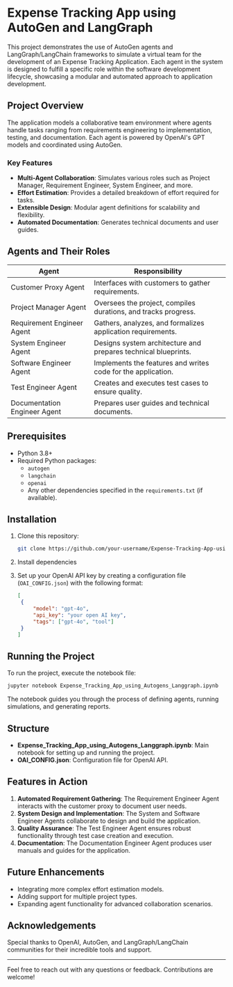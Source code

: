 # Expense Tracking App using AutoGen and LangGraph

This project demonstrates the use of AutoGen agents and LangGraph/LangChain frameworks to simulate a virtual team for the development of an Expense Tracking Application. Each agent in the system is designed to fulfill a specific role within the software development lifecycle, showcasing a modular and automated approach to application development.

## Project Overview

The application models a collaborative team environment where agents handle tasks ranging from requirements engineering to implementation, testing, and documentation. Each agent is powered by OpenAI's GPT models and coordinated using AutoGen.

### Key Features
- **Multi-Agent Collaboration**: Simulates various roles such as Project Manager, Requirement Engineer, System Engineer, and more.
- **Effort Estimation**: Provides a detailed breakdown of effort required for tasks.
- **Extensible Design**: Modular agent definitions for scalability and flexibility.
- **Automated Documentation**: Generates technical documents and user guides.

## Agents and Their Roles

| Agent                     | Responsibility                                         |
|---------------------------|-------------------------------------------------------|
| Customer Proxy Agent      | Interfaces with customers to gather requirements.     |
| Project Manager Agent     | Oversees the project, compiles durations, and tracks progress. |
| Requirement Engineer Agent| Gathers, analyzes, and formalizes application requirements. |
| System Engineer Agent     | Designs system architecture and prepares technical blueprints. |
| Software Engineer Agent   | Implements the features and writes code for the application. |
| Test Engineer Agent       | Creates and executes test cases to ensure quality.    |
| Documentation Engineer Agent| Prepares user guides and technical documents.       |

## Prerequisites

- Python 3.8+
- Required Python packages:
  - `autogen`
  - `langchain`
  - `openai`
  - Any other dependencies specified in the `requirements.txt` (if available).

## Installation

1. Clone this repository:
   ```bash
   git clone https://github.com/your-username/Expense-Tracking-App-using-AutoGen-and-LangGraph.git
   ```

2. Install dependencies

3. Set up your OpenAI API key by creating a configuration file (`OAI_CONFIG.json`) with the following format:
   ```json
   [
    {
        "model": "gpt-4o",
        "api_key": "your open AI key",
        "tags": ["gpt-4o", "tool"]
    }
   ]
   ```

## Running the Project

To run the project, execute the notebook file:
```bash
jupyter notebook Expense_Tracking_App_using_Autogens_Langgraph.ipynb
```

The notebook guides you through the process of defining agents, running simulations, and generating reports.

## Structure

- **Expense_Tracking_App_using_Autogens_Langgraph.ipynb**: Main notebook for setting up and running the project.
- **OAI_CONFIG.json**: Configuration file for OpenAI API.

## Features in Action

1. **Automated Requirement Gathering**: The Requirement Engineer Agent interacts with the customer proxy to document user needs.
2. **System Design and Implementation**: The System and Software Engineer Agents collaborate to design and build the application.
3. **Quality Assurance**: The Test Engineer Agent ensures robust functionality through test case creation and execution.
4. **Documentation**: The Documentation Engineer Agent produces user manuals and guides for the application.

## Future Enhancements

- Integrating more complex effort estimation models.
- Adding support for multiple project types.
- Expanding agent functionality for advanced collaboration scenarios.

## Acknowledgements

Special thanks to OpenAI, AutoGen, and LangGraph/LangChain communities for their incredible tools and support.

---
Feel free to reach out with any questions or feedback. Contributions are welcome!

